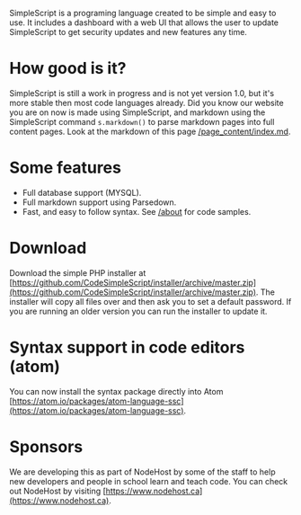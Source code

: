 SimpleScript is a programing language created to be simple and easy to use. It includes a dashboard with a web UI that allows the user to update SimpleScript to get security updates and new features any time.

# How good is it?
SimpleScript is still a work in progress and is not yet version 1.0, but it's more stable then most code languages already. Did you know our website you are on now is made using SimpleScript, and markdown using the SimpleScript command `s.markdown()` to parse markdown pages into full content pages. Look at the markdown of this page [/page_content/index.md](/page_content/index.md).

# Some features
* Full database support (MYSQL).
* Full markdown support using Parsedown.
* Fast, and easy to follow syntax. See [/about](/about) for code samples.

# Download
Download the simple PHP installer at [https://github.com/CodeSimpleScript/installer/archive/master.zip](https://github.com/CodeSimpleScript/installer/archive/master.zip). The installer will copy all files over and then ask you to set a default password. If you are running an older version you can run the installer to update it.

# Syntax support in code editors (atom)
You can now install the syntax package directly into Atom [https://atom.io/packages/atom-language-ssc](https://atom.io/packages/atom-language-ssc).

# Sponsors
We are developing this as part of NodeHost by some of the staff to help new developers and people in school learn and teach code. You can check out NodeHost by visiting [https://www.nodehost.ca](https://www.nodehost.ca).
